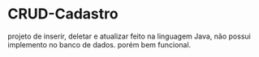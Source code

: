 # CRUD-Cadastro
projeto de inserir, deletar e atualizar feito na linguagem Java, não possui implemento no banco de dados. porém bem funcional. 
